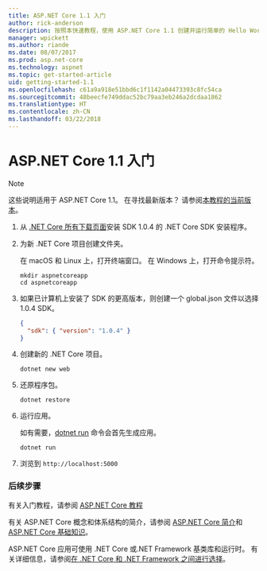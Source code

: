 ```yaml
---
title: ASP.NET Core 1.1 入门
author: rick-anderson
description: 按照本快速教程，使用 ASP.NET Core 1.1 创建并运行简单的 Hello World 应用。
manager: wpickett
ms.author: riande
ms.date: 08/07/2017
ms.prod: asp.net-core
ms.technology: aspnet
ms.topic: get-started-article
uid: getting-started-1.1
ms.openlocfilehash: c61a9a918e51bbd6c1f1142a04473393c8fc54ca
ms.sourcegitcommit: 48beecfe749ddac52bc79aa3eb246a2dcdaa1862
ms.translationtype: HT
ms.contentlocale: zh-CN
ms.lasthandoff: 03/22/2018
---
```

# <a name="get-started-with-aspnet-core-11"></a>ASP.NET Core 1.1 入门

> [!NOTE]
> 这些说明适用于 ASP.NET Core 1.1。 在寻找最新版本？ 请参阅[本教程的当前版本](xref:getting-started)。

1. 从 [.NET Core 所有下载页面](https://www.microsoft.com/net/download/all)安装 SDK 1.0.4 的 .NET Core SDK 安装程序。

2. 为新 .NET Core 项目创建文件夹。

   在 macOS 和 Linux 上，打开终端窗口。 在 Windows 上，打开命令提示符。

   ```terminal
   mkdir aspnetcoreapp
   cd aspnetcoreapp
   ```

2. 如果已计算机上安装了 SDK 的更高版本，则创建一个 global.json 文件以选择 1.0.4 SDK。

   ```json
   {
     "sdk": { "version": "1.0.4" }
   }
   ```

2. 创建新的 .NET Core 项目。

   ```terminal
   dotnet new web
   ```
   
3.  还原程序包。

    ```terminal
    dotnet restore
    ```

4. 运行应用。

   如有需要，[dotnet run](/dotnet/core/tools/dotnet-run) 命令会首先生成应用。

   ```terminal
   dotnet run
   ```

5. 浏览到 `http://localhost:5000`

<!-- H3 to avoid a single-entry internal TOC -->
### <a name="next-steps"></a>后续步骤

有关入门教程，请参阅 [ASP.NET Core 教程](tutorials/index.md)

有关 ASP.NET Core 概念和体系结构的简介，请参阅 [ASP.NET Core 简介](index.md)和 [ASP.NET Core 基础知识](fundamentals/index.md)。

ASP.NET Core 应用可使用 .NET Core 或.NET Framework 基类库和运行时。 有关详细信息，请参阅[在 .NET Core 和 .NET Framework 之间进行选择](https://docs.microsoft.com/dotnet/articles/standard/choosing-core-framework-server)。
